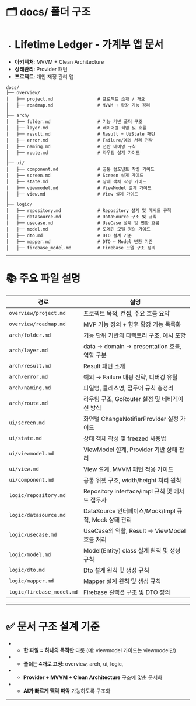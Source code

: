 # 🗂️️ docs/ 폴더 구조

+ # Lifetime Ledger - 가계부 앱 문서
+ **아키텍처**: MVVM + Clean Architecture
+ **상태관리**: Provider 패턴
+ **프로젝트**: 개인 재정 관리 앱

```
docs/
├── overview/
│   ├── project.md                 # 프로젝트 소개 / 개요
│   ├── roadmap.md                 # MVVM + 확장 기능 정리
│
├── arch/
│   ├── folder.md                  # 기능 기반 폴더 구조
│   ├── layer.md                   # 레이어별 책임 및 흐름
│   ├── result.md                  # Result + UiState 패턴
│   ├── error.md                   # Failure/예외 처리 전략
│   ├── naming.md                  # 전반 네이밍 규칙
│   ├── route.md                   # 라우팅 설계 가이드
│
├── ui/
│   ├── component.md               # 공통 컴포넌트 작성 가이드
│   ├── screen.md                  # Screen 설계 가이드
│   ├── state.md                   # 상태 객체 작성 가이드
│   ├── viewmodel.md               # ViewModel 설계 가이드 
│   ├── view.md                    # View 설계 가이드 
│
├── logic/
│   ├── repository.md              # Repository 설계 및 메서드 규칙
│   ├── datasource.md              # DataSource 구조 및 규칙
│   ├── usecase.md                 # UseCase 설계 및 변환 흐름
│   ├── model.md                   # 도메인 모델 정의 가이드
│   ├── dto.md                     # DTO 설계 기준
│   ├── mapper.md                  # DTO ↔ Model 변환 기준
│   ├── firebase_model.md          # Firebase 모델 구조 정의

```

---

# 📚 주요 파일 설명

| 경로                    | 설명                                     |
|-----------------------|----------------------------------------|
| `overview/project.md` | 프로젝트 목적, 컨셉, 주요 흐름 요약                  |
| `overview/roadmap.md` | MVP 기능 정의 + 향후 확장 기능 목록화               |
| `arch/folder.md`      | 기능 단위 기반의 디렉토리 구조, 예시 포함               |
| `arch/layer.md`       | data → domain → presentation 흐름, 역할 구분 |
| `arch/result.md`      | Result 패턴 소개                           |
| `arch/error.md`       | 예외 → Failure 매핑 전략, 디버깅 유틸             |
| `arch/naming.md`      | 파일명, 클래스명, 접두어 규칙 총정리                  |
| `arch/route.md`       | 라우팅 구조, GoRouter 설정 및 네비게이션 방식        |
| `ui/screen.md`        | 화면별 ChangeNotifierProvider 설정 가이드        |
| `ui/state.md`         | 상태 객체 작성 및 freezed 사용법               |
| `ui/viewmodel.md`     | ViewModel 설계, Provider 기반 상태 관리         |
| `ui/view.md`          | View 설계, MVVM 패턴 적용 가이드               |
| `ui/component.md`     | 공통 위젯 구조, width/height 처리 원칙           |
| `logic/repository.md` | Repository interface/impl 규칙 및 메서드 접두사 |
| `logic/datasource.md` | DataSource 인터페이스/Mock/Impl 규칙, Mock 상태 관리 |
| `logic/usecase.md`    | UseCase의 역할, Result → ViewModel 흐름 처리     |
| `logic/model.md`      | Model(Entity) class 설계 원칙 및 생성 규칙      |
| `logic/dto.md`        | Dto 설계 원칙 및 생성 규칙                      |
| `logic/mapper.md`     | Mapper 설계 원칙 및 생성 규칙                   |
| `logic/firebase_model.md` | Firebase 컬렉션 구조 및 DTO 정의             |

---

# ✅ 문서 구조 설계 기준

+ - **한 파일 = 하나의 목적만** 다룸 (예: viewmodel 가이드는 viewmodel만)
+ - **폴더는 4개로 고정**: overview, arch, ui, logic,
+ - **Provider + MVVM + Clean Architecture** 구조에 맞춘 문서화
+ - **AI가 빠르게 맥락 파악** 가능하도록 구조화

---
